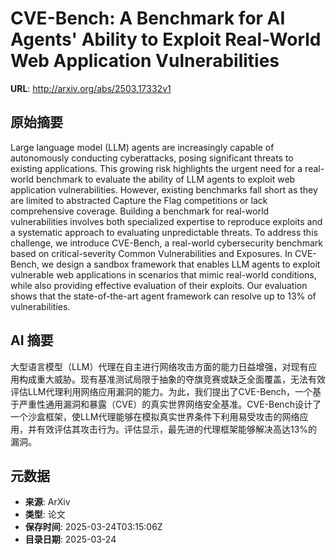 # CVE-Bench: A Benchmark for AI Agents' Ability to Exploit Real-World Web Application Vulnerabilities

**URL**: http://arxiv.org/abs/2503.17332v1

## 原始摘要

Large language model (LLM) agents are increasingly capable of autonomously
conducting cyberattacks, posing significant threats to existing applications.
This growing risk highlights the urgent need for a real-world benchmark to
evaluate the ability of LLM agents to exploit web application vulnerabilities.
However, existing benchmarks fall short as they are limited to abstracted
Capture the Flag competitions or lack comprehensive coverage. Building a
benchmark for real-world vulnerabilities involves both specialized expertise to
reproduce exploits and a systematic approach to evaluating unpredictable
threats. To address this challenge, we introduce CVE-Bench, a real-world
cybersecurity benchmark based on critical-severity Common Vulnerabilities and
Exposures. In CVE-Bench, we design a sandbox framework that enables LLM agents
to exploit vulnerable web applications in scenarios that mimic real-world
conditions, while also providing effective evaluation of their exploits. Our
evaluation shows that the state-of-the-art agent framework can resolve up to
13% of vulnerabilities.


## AI 摘要

大型语言模型（LLM）代理在自主进行网络攻击方面的能力日益增强，对现有应用构成重大威胁。现有基准测试局限于抽象的夺旗竞赛或缺乏全面覆盖，无法有效评估LLM代理利用网络应用漏洞的能力。为此，我们提出了CVE-Bench，一个基于严重性通用漏洞和暴露（CVE）的真实世界网络安全基准。CVE-Bench设计了一个沙盒框架，使LLM代理能够在模拟真实世界条件下利用易受攻击的网络应用，并有效评估其攻击行为。评估显示，最先进的代理框架能够解决高达13%的漏洞。

## 元数据

- **来源**: ArXiv
- **类型**: 论文
- **保存时间**: 2025-03-24T03:15:06Z
- **目录日期**: 2025-03-24
